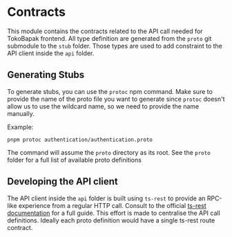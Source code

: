 # Contracts

This module contains the contracts related to the API call needed for TokoBapak frontend.
All type definition are generated from the `proto` git submodule to the `stub` folder.
Those types are used to add constraint to the API client inside the `api` folder.

## Generating Stubs

To generate stubs, you can use the `protoc` npm command. Make sure to provide the name of the proto file
you want to generate since `protoc` doesn't allow us to use the wildcard name, so we need to provide the name manually.

Example:

```shell
pnpm protoc authentication/authentication.proto
```

The command will assume the `proto` directory as its root.
See the `proto` folder for a full list of available proto definitions

## Developing the API client

The API client inside the `api` folder is built using `ts-rest` to provide an RPC-like experience from a regular HTTP
call.
Consult to the official [ts-rest documentation](https://ts-rest.com/) for a full guide.
This effort is made to centralise the API call definitions.
Ideally each proto definition would have a single ts-rest route contract.